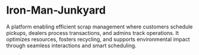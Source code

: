 # Iron-Man-Junkyard
A platform enabling efficient scrap management where customers schedule pickups, dealers process transactions, and admins track operations. It optimizes resources, fosters recycling, and supports environmental impact through seamless interactions and smart scheduling.
